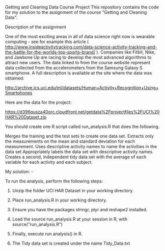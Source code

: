 Getting and Cleaning Data Course Project
This repository contains the code for my solution to the assignment of the course "Getting and Cleaning Data".

Description of the assignment

One of the most exciting areas in all of data science right now is wearable computing - see for example this article ( http://www.insideactivitytracking.com/data-science-activity-tracking-and-the-battle-for-the-worlds-top-sports-brand/ ). Companies like Fitbit, Nike, and Jawbone Up are racing to develop the most advanced algorithms to attract new users. The data linked to from the course website represent data collected from the accelerometers from the Samsung Galaxy S smartphone. A full description is available at the site where the data was obtained:

http://archive.ics.uci.edu/ml/datasets/Human+Activity+Recognition+Using+Smartphones

Here are the data for the project:

https://d396qusza40orc.cloudfront.net/getdata%2Fprojectfiles%2FUCI%20HAR%20Dataset.zip

You should create one R script called run_analysis.R that does the following.

Merges the training and the test sets to create one data set.
Extracts only the measurements on the mean and standard deviation for each measurement.
Uses descriptive activity names to name the activities in the data set
Appropriately labels the data set with descriptive activity names.
Creates a second, independent tidy data set with the average of each variable for each activity and each subject.

My solution: - 

To run the analysis, perform the following steps:

1) Unzip the folder UCI HAR Dataset in your working directory.

2) Place run_analysis.R in your working directory.

3) Ensure you have the packages stringr, plyr and reshape2 installed.

4) Load the source run_analysis.R at your session in R, with source("run_analysis.R")

5) Finally, execute run.analysis() in R.

6) The Tidy data set is created under the name Tidy_Data.txt


